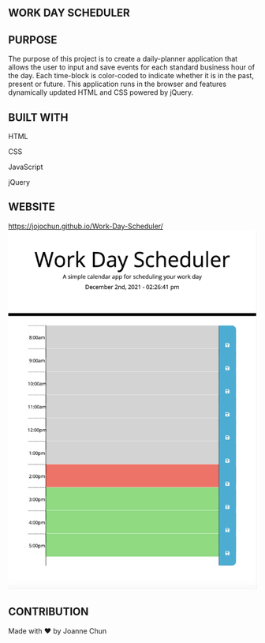 ## WORK DAY SCHEDULER

## PURPOSE

The purpose of this project is to create a daily-planner application that allows the user to input and save events for each standard business hour of the day. Each time-block is color-coded to indicate whether it is in the past, present or future. This application runs in the browser and features dynamically updated HTML and CSS powered by jQuery.

## BUILT WITH

HTML

CSS

JavaScript

jQuery

## WEBSITE

https://jojochun.github.io/Work-Day-Scheduler/
![a screenshot of my app](assets/images/scheduler.png)

## CONTRIBUTION

Made with ❤️ by Joanne Chun
